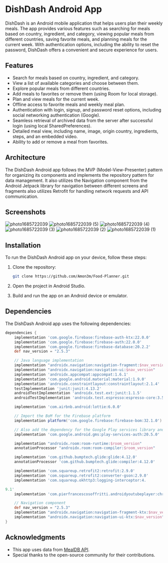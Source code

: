 # DishDash Android App

DishDash is an Android mobile application that helps users plan their weekly meals. The app provides various features such as searching for meals based on country, ingredient, and category, viewing popular meals from different countries, saving favorite meals, and planning meals for the current week. With authentication options, including the ability to reset the password, DishDash offers a convenient and secure experience for users.

## Features

- Search for meals based on country, ingredient, and category.
- View a list of available categories and choose between them.
- Explore popular meals from different countries.
- Add meals to favorites or remove them (using Room for local storage).
- Plan and view meals for the current week.
- Offline access to favorite meals and weekly meal plan.
- Authentication with login, signup, and password reset options, including social networking authentication (Google).
- Seamless retrieval of archived data from the server after successful login (using local SharedPreferences).
- Detailed meal view, including name, image, origin country, ingredients, steps, and an embedded video.
- Ability to add or remove a meal from favorites.

## Architecture

The DishDash Android app follows the MVP (Model-View-Presenter) pattern for organizing its components and implements the repository pattern for data management. It also utilizes the Navigation component from the Android Jetpack library for navigation between different screens and fragments also utilizes Retrofit for handling network requests and API communication.

## Screenshots

![photo1685722039](https://github.com/Amon3m/Food-Planner/assets/112562093/d3b81dfd-bd77-40bd-9373-7ff888fd3eeb)
![photo1685722039 (5)](https://github.com/Amon3m/Food-Planner/assets/112562093/8620c28c-ae4c-45c5-a9e6-7ba0d01c4ad0)
![photo1685722039 (4)](https://github.com/Amon3m/Food-Planner/assets/112562093/40a04a70-971e-466a-ac03-11b33026adac)
![photo1685722039 (3)](https://github.com/Amon3m/Food-Planner/assets/112562093/4e2b3cf3-21da-4112-8f43-ab2f218cdf9f)
![photo1685722039 (2)](https://github.com/Amon3m/Food-Planner/assets/112562093/7ffb66b7-9d17-4fa1-b395-7d6b65d080ac)
![photo1685722039 (1)](https://github.com/Amon3m/Food-Planner/assets/112562093/ebed9d08-3aa4-40cc-9d25-5f96ffd405da)


## Installation

To run the DishDash Android app on your device, follow these steps:

1. Clone the repository:

   ```bash
   git clone https://github.com/Amon3m/Food-Planner.git
   ```

2. Open the project in Android Studio.

3. Build and run the app on an Android device or emulator.

## Dependencies

The DishDash Android app uses the following dependencies:

```groovy
dependencies {
    implementation 'com.google.firebase:firebase-auth-ktx:22.0.0'
    implementation 'com.google.firebase:firebase-auth:22.0.0'
    implementation 'com.google.firebase:firebase-database:20.2.2'
    def nav_version = "2.5.3"

    // Java language implementation
    implementation "androidx.navigation:navigation-fragment:$nav_version"
    implementation "androidx.navigation:navigation-ui:$nav_version"
    implementation 'androidx.appcompat:appcompat:1.6.1'
    implementation 'com.google.android.material:material:1.9.0'
    implementation 'androidx.constraintlayout:constraintlayout:2.1.4'
    testImplementation 'junit:junit:4.13.2'
    androidTestImplementation 'androidx.test.ext:junit:1.1.5'
    androidTestImplementation 'androidx.test.espresso:espresso-core:3.5.1'

    implementation 'com.airbnb.android:lottie:6.0.0'

    // Import the BoM for the Firebase platform
    implementation platform('com.google.firebase:firebase-bom:32.1.0')

    // Also add the dependency for the Google Play services library and specify its version
    implementation 'com.google.android.gms:play-services-auth:20.5.0'

    implementation "androidx.room:room-runtime:$room_version"
    annotationProcessor "androidx.room:room-compiler:$room_version"

    implementation 'com.github.bumptech.glide:glide:4.12.0'
    annotationProcessor 'com.github.bumptech.glide:compiler:4.12.0'

    implementation 'com.squareup.retrofit2:retrofit:2.9.0'
    implementation 'com.squareup.retrofit2:converter-gson:2.9.0'
    implementation 'com.squareup.okhttp3:logging-interceptor:4.

9.1'
    implementation 'com.pierfrancescosoffritti.androidyoutubeplayer:chromecast-sender:0.28'

    // Navigation component
    def nav_version = "2.5.3"
    implementation "androidx.navigation:navigation-fragment-ktx:$nav_version"
    implementation "androidx.navigation:navigation-ui-ktx:$nav_version"
}
```

## Acknowledgments

- This app uses data from [MealDB API](https://www.themealdb.com/api.php).
- Special thanks to the open-source community for their contributions.



